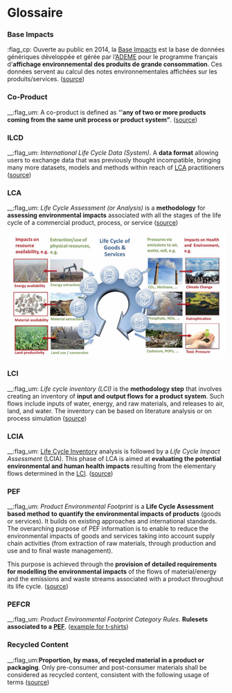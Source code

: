 # Glossaire

### Base Impacts

:flag\_cp: Ouverte au public en 2014, la [Base Impacts](https://www.base-impacts.ademe.fr) est la base de données génériques développée et gérée par l’[ADEME](https://www.ademe.fr) pour le programme français d'**affichage environnemental des produits de grande consommation**. Ces données servent au calcul des notes environnementales affichées sur les produits/services. ([source](https://www.base-impacts.ademe.fr/documents/MiseenoeuvreAffichageenvironnemental\_Vf\_mai2020.pdf))

### Co-Product

\_\_:flag\_um: A co-product is defined as “‘**any of two or more products coming from the same unit process or product system”**. ([source](https://www.base-impacts.ademe.fr/documents/1.1\_Affichageenvironnemental\_AE\_Documentstransversaux.zip))

### ILCD

\_\_:flag\_um: _International Life Cycle Data (System)_. A **data format** allowing users to exchange data that was previously thought incompatible, bringing many more datasets, models and methods within reach of [LCA](glossaire.md#lca) practitioners ([source](https://pre-sustainability.com/articles/the-ilcd-format-solving-lca-data-exchange-problems/))

### LCA

\_\_:flag\_um: _Life Cycle Assessment (or Analysis)_ is a **methodology** for **assessing environmental impacts** associated with all the stages of the life cycle of a commercial product, process, or service ([source](https://en.wikipedia.org/wiki/Life-cycle\_assessment))

![© EU JRC Reference Report ILCD Handbook](.gitbook/assets/image.png)

### LCI

\_\_:flag\_um: _Life cycle inventory (LCI)_ is the **methodology step** that involves creating an inventory of **input and output flows for a product system**. Such flows include inputs of water, energy, and raw materials, and releases to air, land, and water. The inventory can be based on literature analysis or on process simulation ([source](https://www.sciencedirect.com/topics/engineering/life-cycle-inventory))

### LCIA

\_\_:flag\_um: [Life Cycle Inventory](glossaire.md#lci) analysis is followed by a _Life Cycle Impact Assessment_ (LCIA). This phase of LCA is aimed at **evaluating the potential environmental and human health impacts** resulting from the elementary flows determined in the [LCI](glossaire.md#lci). ([source](https://en.wikipedia.org/wiki/Life-cycle\_assessment#Life\_Cycle\_Impact\_Assessment\_\(LCIA\)))

### PEF

\_\_:flag\_um: _Product Environmental Footprint_ is a **Life Cycle Assessment based method** **to quantify the environmental impacts of products** (goods or services). It builds on existing approaches and international standards. The overarching purpose of PEF information is to enable to reduce the environmental impacts of goods and services taking into account supply chain activities (from extraction of raw materials, through production and use and to final waste management).

This purpose is achieved through the **provision of detailed requirements for modelling the environmental impacts** of the flows of material/energy and the emissions and waste streams associated with a product throughout its life cycle. ([source](https://ec.europa.eu/environment/eussd/smgp/pdf/product-environmental-footprint-PEF-methode\_en.pdf))

### PEFCR

\_\_:flag\_um: _Product Environmental Footprint Category Rules_. **Rulesets associated to a** [**PEF**](glossaire.md#pef). ([example for t-shirts](https://ec.europa.eu/environment/eussd/smgp/pdf/PEFCR\_tshirt.pdf))

### Recycled Content

\_\_:flag\_um:**Proportion, by mass, of recycled material in a product or packaging**. Only pre-consumer and post-consumer materials shall be considered as recycled content, consistent with the following usage of terms ([source](https://www.base-impacts.ademe.fr/documents/1.1\_Affichageenvironnemental\_AE\_Documentstransversaux.zip))
